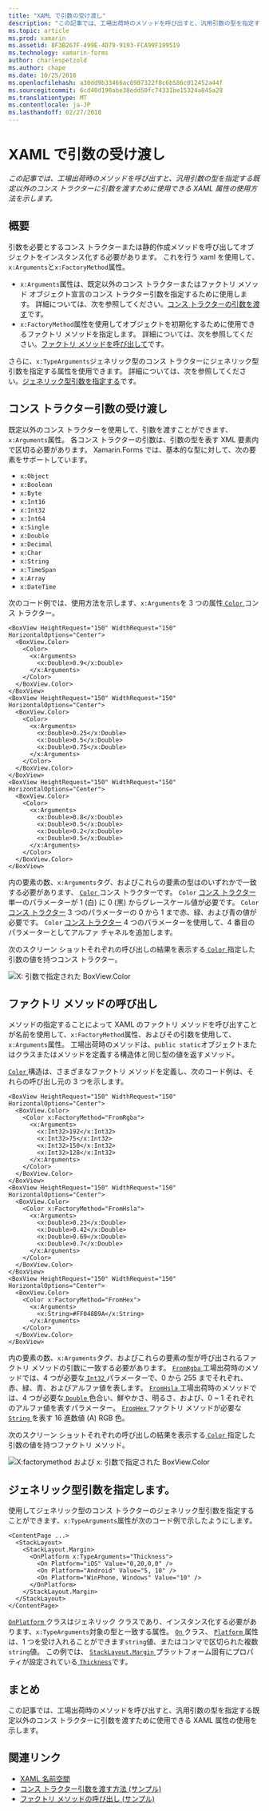 ```yaml
---
title: "XAML で引数の受け渡し"
description: "この記事では、工場出荷時のメソッドを呼び出すと、汎用引数の型を指定する既定以外のコンス トラクターに引数を渡すために使用できる XAML 属性の使用方法を示します。"
ms.topic: article
ms.prod: xamarin
ms.assetid: 8F3B267F-499E-4D79-9193-FCA99F199519
ms.technology: xamarin-forms
author: charlespetzold
ms.author: chape
ms.date: 10/25/2016
ms.openlocfilehash: a30dd9b33466ac6907322f8c6b586c012452a44f
ms.sourcegitcommit: 6cd40d190abe38edd50fc74331be15324a845a28
ms.translationtype: MT
ms.contentlocale: ja-JP
ms.lasthandoff: 02/27/2018
---
```

# <a name="passing-arguments-in-xaml"></a>XAML で引数の受け渡し

_この記事では、工場出荷時のメソッドを呼び出すと、汎用引数の型を指定する既定以外のコンス トラクターに引数を渡すために使用できる XAML 属性の使用方法を示します。_

## <a name="overview"></a>概要

引数を必要とするコンス トラクターまたは静的作成メソッドを呼び出してオブジェクトをインスタンス化する必要があります。 これを行う xaml を使用して、`x:Arguments`と`x:FactoryMethod`属性。

- `x:Arguments`属性は、既定以外のコンス トラクターまたはファクトリ メソッド オブジェクト宣言のコンス トラクター引数を指定するために使用します。 詳細については、次を参照してください。[コンス トラクターの引数を渡す](#constructor_arguments)です。
- `x:FactoryMethod`属性を使用してオブジェクトを初期化するために使用できるファクトリ メソッドを指定します。 詳細については、次を参照してください。[ファクトリ メソッドを呼び出して](#factory_methods)です。

さらに、`x:TypeArguments`ジェネリック型のコンス トラクターにジェネリック型引数を指定する属性を使用できます。 詳細については、次を参照してください。[ジェネリック型引数を指定する](#generic_type_arguments)です。

<a name="constructor_arguments" />

## <a name="passing-constructor-arguments"></a>コンス トラクター引数の受け渡し

既定以外のコンス トラクターを使用して、引数を渡すことができます、`x:Arguments`属性。 各コンス トラクターの引数は、引数の型を表す XML 要素内で区切る必要があります。 Xamarin.Forms では、基本的な型に対して、次の要素をサポートしています。

- `x:Object`
- `x:Boolean`
- `x:Byte`
- `x:Int16`
- `x:Int32`
- `x:Int64`
- `x:Single`
- `x:Double`
- `x:Decimal`
- `x:Char`
- `x:String`
- `x:TimeSpan`
- `x:Array`
- `x:DateTime`

次のコード例では、使用方法を示します、`x:Arguments`を 3 つの属性[ `Color` ](https://developer.xamarin.com/api/type/Xamarin.Forms.Color/)コンス トラクター。

```xaml
<BoxView HeightRequest="150" WidthRequest="150" HorizontalOptions="Center">
  <BoxView.Color>
    <Color>
      <x:Arguments>
        <x:Double>0.9</x:Double>
      </x:Arguments>
    </Color>
  </BoxView.Color>
</BoxView>
<BoxView HeightRequest="150" WidthRequest="150" HorizontalOptions="Center">
  <BoxView.Color>
    <Color>
      <x:Arguments>
        <x:Double>0.25</x:Double>
        <x:Double>0.5</x:Double>
        <x:Double>0.75</x:Double>
      </x:Arguments>
    </Color>
  </BoxView.Color>
</BoxView>
<BoxView HeightRequest="150" WidthRequest="150" HorizontalOptions="Center">
  <BoxView.Color>
    <Color>
      <x:Arguments>
        <x:Double>0.8</x:Double>
        <x:Double>0.5</x:Double>
        <x:Double>0.2</x:Double>
        <x:Double>0.5</x:Double>
      </x:Arguments>
    </Color>
  </BoxView.Color>
</BoxView>
```

内の要素の数、`x:Arguments`タグ、およびこれらの要素の型はのいずれかで一致する必要があります、 [ `Color` ](https://developer.xamarin.com/api/type/Xamarin.Forms.Color/)コンス トラクターです。 `Color` [コンス トラクター](https://developer.xamarin.com/api/constructor/Xamarin.Forms.Color.Color/p/System.Double/)単一のパラメーターが 1 (白) に 0 (黒) からグレースケール値が必要です。 `Color` [コンス トラクター](https://developer.xamarin.com/api/constructor/Xamarin.Forms.Color.Color/p/System.Double/System.Double/System.Double/) 3 つのパラメーターの 0 から 1 まで赤、緑、および青の値が必要です。 `Color` [コンス トラクター](https://developer.xamarin.com/api/constructor/Xamarin.Forms.Color.Color/p/System.Double/System.Double/System.Double/System.Double/) 4 つのパラメーターを使用して、4 番目のパラメーターとしてアルファ チャネルを追加します。

次のスクリーン ショットそれぞれの呼び出しの結果を表示する[ `Color` ](https://developer.xamarin.com/api/type/Xamarin.Forms.Color/)指定した引数の値を持つコンス トラクター。

![](passing-arguments-images/passing-arguments.png "X: 引数で指定された BoxView.Color")

<a name="factory_methods" />

## <a name="calling-factory-methods"></a>ファクトリ メソッドの呼び出し

メソッドの指定することによって XAML のファクトリ メソッドを呼び出すことが名前を使用して、`x:FactoryMethod`属性、およびその引数を使用して、`x:Arguments`属性。 工場出荷時のメソッドは、`public static`オブジェクトまたはクラスまたはメソッドを定義する構造体と同じ型の値を返すメソッド。

[ `Color` ](https://developer.xamarin.com/api/type/Xamarin.Forms.Color/)構造は、さまざまなファクトリ メソッドを定義し、次のコード例は、それらの呼び出し元の 3 つを示します。

```xaml
<BoxView HeightRequest="150" WidthRequest="150" HorizontalOptions="Center">
  <BoxView.Color>
    <Color x:FactoryMethod="FromRgba">
      <x:Arguments>
        <x:Int32>192</x:Int32>
        <x:Int32>75</x:Int32>
        <x:Int32>150</x:Int32>                      
        <x:Int32>128</x:Int32>
      </x:Arguments>
    </Color>
  </BoxView.Color>
</BoxView>
<BoxView HeightRequest="150" WidthRequest="150" HorizontalOptions="Center">
  <BoxView.Color>
    <Color x:FactoryMethod="FromHsla">
      <x:Arguments>
        <x:Double>0.23</x:Double>
        <x:Double>0.42</x:Double>
        <x:Double>0.69</x:Double>
        <x:Double>0.7</x:Double>
      </x:Arguments>
    </Color>
  </BoxView.Color>
</BoxView>
<BoxView HeightRequest="150" WidthRequest="150" HorizontalOptions="Center">
  <BoxView.Color>
    <Color x:FactoryMethod="FromHex">
      <x:Arguments>
        <x:String>#FF048B9A</x:String>
      </x:Arguments>
    </Color>
  </BoxView.Color>
</BoxView>
```

内の要素の数、`x:Arguments`タグ、およびこれらの要素の型が呼び出されるファクトリ メソッドの引数に一致する必要があります。 [ `FromRgba` ](https://developer.xamarin.com/api/member/Xamarin.Forms.Color.FromRgba/p/System.Int32/System.Int32/System.Int32/System.Int32/)工場出荷時のメソッドでは、4 つが必要な[ `Int32` ](https://developer.xamarin.com/api/type/System.Int32/)パラメーターで、0 から 255 までそれぞれ、赤、緑、青、およびアルファ値を表します。 [ `FromHsla` ](https://developer.xamarin.com/api/member/Xamarin.Forms.Color.FromHsla/p/System.Double/System.Double/System.Double/System.Double/)工場出荷時のメソッドでは、4 つが必要な[ `Double` ](https://developer.xamarin.com/api/type/System.Double/)色合い、鮮やかさ、明るさ、および、0 ~ 1 それぞれのアルファ値を表すパラメーター。 [ `FromHex` ](https://developer.xamarin.com/api/member/Xamarin.Forms.Color.FromHex/p/System.String/)ファクトリ メソッドが必要な[ `String` ](https://developer.xamarin.com/api/type/System.String/)を表す 16 進数値 (A) RGB 色。

次のスクリーン ショットそれぞれの呼び出しの結果を表示する[ `Color` ](https://developer.xamarin.com/api/type/Xamarin.Forms.Color/)指定した引数の値を持つファクトリ メソッド。

![](passing-arguments-images/factory-methods.png "X:factorymethod および x: 引数で指定された BoxView.Color")

<a name="generic_type_arguments" />

## <a name="specifying-a-generic-type-argument"></a>ジェネリック型引数を指定します。

使用してジェネリック型のコンス トラクターのジェネリック型引数を指定することができます、`x:TypeArguments`属性が次のコード例で示したようにします。

```xaml
<ContentPage ...>
  <StackLayout>
    <StackLayout.Margin>
      <OnPlatform x:TypeArguments="Thickness">
        <On Platform="iOS" Value="0,20,0,0" />
        <On Platform="Android" Value="5, 10" />
        <On Platform="WinPhone, Windows" Value="10" />
      </OnPlatform>
    </StackLayout.Margin>
  </StackLayout>
</ContentPage>
```

[ `OnPlatform` ](https://developer.xamarin.com/api/type/Xamarin.Forms.OnPlatform%3CT%3E/)クラスはジェネリック クラスであり、インスタンス化する必要があります、`x:TypeArguments`対象の型と一致する属性。 [ `On` ](https://developer.xamarin.com/api/type/Xamarin.Forms.On/)クラス、 [ `Platform` ](https://developer.xamarin.com/api/property/Xamarin.Forms.On.Platform/)属性は、1 つを受け入れることができます`string`値、またはコンマで区切られた複数`string`値。 この例では、 [ `StackLayout.Margin` ](https://developer.xamarin.com/api/property/Xamarin.Forms.View.Margin/)プラットフォーム固有にプロパティが設定されている[ `Thickness`](https://developer.xamarin.com/api/type/Xamarin.Forms.Thickness/)です。

## <a name="summary"></a>まとめ

この記事では、工場出荷時のメソッドを呼び出すと、汎用引数の型を指定する既定以外のコンス トラクターに引数を渡すために使用できる XAML 属性の使用を示します。


## <a name="related-links"></a>関連リンク

- [XAML 名前空間](~/xamarin-forms/xaml/namespaces.md)
- [コンス トラクター引数を渡す方法 (サンプル)](https://developer.xamarin.com/samples/xamarin-forms/xaml/passingconstructorarguments/)
- [ファクトリ メソッドの呼び出し (サンプル)](https://developer.xamarin.com/samples/xamarin-forms/xaml/callingfactorymethods/)
